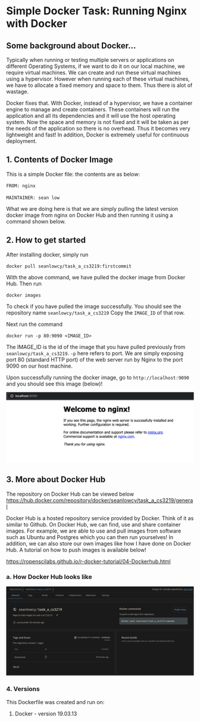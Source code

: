 # Simple Docker Task: Running Nginx with Docker

## Some background about Docker...

Typically when running or testing multiple servers or applications on different Operating Systems, if we want to do it on our local machine, we require virtual machines. We can create and run these virtual machines using a hypervisor. However when running each of these virtual machines, we have to allocate a fixed memory and space to them. Thus there is alot of wastage.

Docker fixes that. With Docker, instead of a hypervisor, we have a container engine to manage and create containers. These containers will run the application and all its dependencies and it will use the host operating system. Now the space and memory is not fixed and it will be taken as per the needs of the application so there is no overhead. Thus it becomes very lightweight and fast! In addition, Docker is extremely useful for continuous deployment.

## 1. Contents of Docker Image

This is a simple Docker file: the contents are as below:

```
FROM: nginx

MAINTAINER: sean low
```
What we are doing here is that we are simply pulling the latest version docker image from nginx on Docker Hub and then running it using a command shown below.

## 2. How to get started

After installing docker, simply run 
```
docker pull seanlowcy/task_a_cs3219:firstcommit
```
With the above command, we have pulled the docker image from Docker Hub.
Then run 
```
docker images
```
To check if you have pulled the image successfully. You should see the repository name `seanlowcy/task_a_cs3219` Copy the `IMAGE_ID` of that row.

Next run the command
```
docker run -p 80:9090 <IMAGE_ID>
```

The IMAGE_ID is the id of the image that you have pulled previously from `seanlowcy/task_a_cs3219`. ```-p``` here refers to port. We are simply exposing port 80 (standard HTTP port) of the web server run by Nginx to the port 9090 on our host machine.

Upon successfully running the docker image, go to `http://localhost:9090` and you should see this image (below)!

![Image of success deployment of Docker container](https://github.com/seanlowcy77/Simple_Docker_File/blob/master/Images/Docker_Success_pic.png)

## 3. More about Docker Hub

The repository on Docker Hub can be viewed below
https://hub.docker.com/repository/docker/seanlowcy/task_a_cs3219/general

Docker Hub is a hosted repository service provided by Docker. Think of it as similar to Github. On Docker Hub, we can find, use and share container images. For example, we are able to use and pull images from software such as Ubuntu and Postgres which you can then run yourselves! In addition, we can also store our own images like how I have done on Docker Hub. A tutorial on how to push images is available below!

https://ropenscilabs.github.io/r-docker-tutorial/04-Dockerhub.html


### a. How Docker Hub looks like

![Image of Docker Hub](https://github.com/seanlowcy77/Simple_Docker_File/blob/master/Images/Docker_Hub_pic.png)


### 4. Versions

This Dockerfile was created and run on:
1. Docker - version 19.03.13